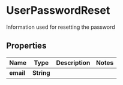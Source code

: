 

# UserPasswordReset

Information used for resetting the password

## Properties

| Name | Type | Description | Notes |
|------------ | ------------- | ------------- | -------------|
|**email** | **String** |  |  |



